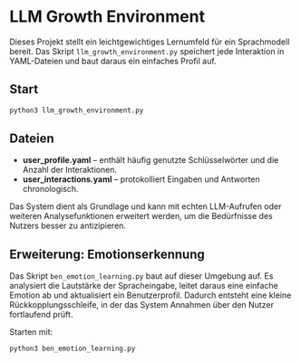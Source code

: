# LLM Growth Environment

Dieses Projekt stellt ein leichtgewichtiges Lernumfeld für ein Sprachmodell bereit. Das Skript `llm_growth_environment.py` speichert jede Interaktion in YAML-Dateien und baut daraus ein einfaches Profil auf.

## Start

```bash
python3 llm_growth_environment.py
```

## Dateien

- **user_profile.yaml** – enthält häufig genutzte Schlüsselwörter und die Anzahl der Interaktionen.
- **user_interactions.yaml** – protokolliert Eingaben und Antworten chronologisch.

Das System dient als Grundlage und kann mit echten LLM-Aufrufen oder weiteren Analysefunktionen erweitert werden, um die Bedürfnisse des Nutzers besser zu antizipieren.

## Erweiterung: Emotionserkennung

Das Skript `ben_emotion_learning.py` baut auf dieser Umgebung auf. Es analysiert die Lautstärke der Spracheingabe, leitet daraus eine einfache Emotion ab und aktualisiert ein Benutzerprofil. Dadurch entsteht eine kleine Rückkopplungsschleife, in der das System Annahmen über den Nutzer fortlaufend prüft.

Starten mit:

```bash
python3 ben_emotion_learning.py
```

